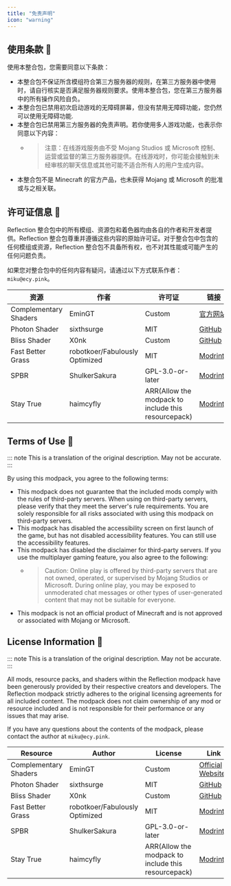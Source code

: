 ```yaml
---
title: "免责声明"
icon: "warning"
---
```


## 使用条款 📜

使用本整合包，您需要同意以下条款：

- 本整合包不保证所含模组符合第三方服务器的规则，在第三方服务器中使用时，请自行核实是否满足服务器规则要求。使用本整合包，您在第三方服务器中的所有操作风险自负。
- 本整合包已禁用初次启动游戏的无障碍屏幕，但没有禁用无障碍功能，您仍然可以使用无障碍功能.
- 本整合包已禁用第三方服务器的免责声明。若你使用多人游戏功能，也表示你同意以下内容：
  - > 注意：在线游戏服务由不受 Mojang Studios 或 Microsoft 控制、运营或监督的第三方服务器提供。在线游戏时，你可能会接触到未经审核的聊天信息或其他可能不适合所有人的用户生成内容。
- 本整合包不是 Minecraft 的官方产品，也未获得 Mojang 或 Microsoft 的批准或与之相关联。

## 许可证信息 📜

Reflection 整合包中的所有模组、资源包和着色器均由各自的作者和开发者提供。Reflection 整合包尊重并遵循这些内容的原始许可证。对于整合包中包含的任何模组或资源，Reflection 整合包不具备所有权，也不对其性能或可能产生的任何问题负责。

如果您对整合包中的任何内容有疑问，请通过以下方式联系作者：`miku@ecy.pink`。

| 资源                  | 作者                           | 许可证                                              | 链接                                                                     |
| --------------------- | ------------------------------ | --------------------------------------------------- | ------------------------------------------------------------------------ |
| Complementary Shaders | EminGT                         | Custom                                              | [官方网站](https://www.complementary.dev/shaders/)                       |
| Photon Shader         | sixthsurge                     | MIT                                                 | [GitHub](https://github.com/sixthsurge/photon)                           |
| Bliss Shader          | X0nk                           | Custom                                              | [GitHub](https://github.com/X0nk/Bliss-Shader)                           |
| Fast Better Grass     | robotkoer/Fabulously Optimized | MIT                                                 | [Modrinth](https://modrinth.com/resourcepack/fast-better-grass)          |
| SPBR                  | ShulkerSakura                  | GPL-3.0-or-later                                    | [Modrinth](https://modrinth.com/resourcepack/spbr)                       |
| Stay True             | haimcyfly                      | ARR(Allow the modpack to include this resourcepack) | [Modrinth](https://www.curseforge.com/minecraft/texture-packs/stay-true) |

## Terms of Use 📜

::: note This is a translation of the original description. May not be accurate.
:::

By using this modpack, you agree to the following terms:

- This modpack does not guarantee that the included mods comply with the rules of third-party servers. When using on third-party servers, please verify that they meet the server's rule requirements. You are solely responsible for all risks associated with using this modpack on third-party servers.
- This modpack has disabled the accessibility screen on first launch of the game, but has not disabled accessibility features. You can still use the accessibility features.
- This modpack has disabled the disclaimer for third-party servers. If you use the multiplayer gaming feature, you also agree to the following:
  - > Caution: Online play is offered by third-party servers that are not owned, operated, or supervised by Mojang Studios or Microsoft. During online play, you may be exposed to unmoderated chat messages or other types of user-generated content that may not be suitable for everyone.
- This modpack is not an official product of Minecraft and is not approved or associated with Mojang or Microsoft.

## License Information 📜

::: note This is a translation of the original description. May not be accurate.
:::

All mods, resource packs, and shaders within the Reflection modpack have been generously provided by their respective creators and developers. The Reflection modpack strictly adheres to the original licensing agreements for all included content. The modpack does not claim ownership of any mod or resource included and is not responsible for their performance or any issues that may arise.

If you have any questions about the contents of the modpack, please contact the author at `miku@ecy.pink`.

| Resource              | Author                         | License                                             | Link                                                                     |
| --------------------- | ------------------------------ | --------------------------------------------------- | ------------------------------------------------------------------------ |
| Complementary Shaders | EminGT                         | Custom                                              | [Official Website](https://www.complementary.dev/shaders/)               |
| Photon Shader         | sixthsurge                     | MIT                                                 | [GitHub](https://github.com/sixthsurge/photon)                           |
| Bliss Shader          | X0nk                           | Custom                                              | [GitHub](https://github.com/X0nk/Bliss-Shader)                           |
| Fast Better Grass     | robotkoer/Fabulously Optimized | MIT                                                 | [Modrinth](https://modrinth.com/resourcepack/fast-better-grass)          |
| SPBR                  | ShulkerSakura                  | GPL-3.0-or-later                                    | [Modrinth](https://modrinth.com/resourcepack/spbr)                       |
| Stay True             | haimcyfly                      | ARR(Allow the modpack to include this resourcepack) | [Modrinth](https://www.curseforge.com/minecraft/texture-packs/stay-true) |
